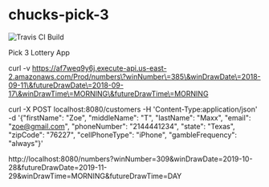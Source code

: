 # chucks-pick-3
![Travis CI Build](https://travis-ci.org/byte-pushers/chucks-pick3.svg?branch=master)

Pick 3 Lottery App


curl -v https://af7weq9y6j.execute-api.us-east-2.amazonaws.com/Prod/numbers\?winNumber\=385\&winDrawDate\=2018-09-11\&futureDrawDate\=2018-09-17\&winDrawTime\=MORNING\&futureDrawTime\=MORNING

curl -X POST localhost:8080/customers -H 'Content-Type:application/json' -d '{"firstName": "Zoe", "middleName": "T", "lastName": "Maxx", "email": "zoe@gmail.com", "phoneNumber": "2144441234", "state": "Texas", "zipCode": "76227", "cellPhoneType": "iPhone", "gambleFrequency": "always"}'

http://localhost:8080/numbers?winNumber=309&winDrawDate=2019-10-28&futureDrawDate=2019-11-29&winDrawTime=MORNING&futureDrawTime=DAY